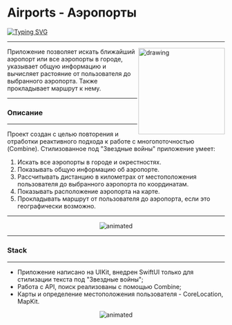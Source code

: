 # Airports - Аэропорты
[![Typing SVG](https://readme-typing-svg.herokuapp.com?font=Fira+Code&pause=1000&color=2A8659&width=435&lines=%D0%9F%D1%80%D0%BE%D0%BB%D0%BE%D0%B6%D0%B8+%D0%BF%D1%83%D1%82%D1%8C+%D0%BD%D0%B0%D1%81%D1%82%D0%BE%D1%8F%D1%89%D0%B5%D0%B3%D0%BE+%D0%94%D0%B6%D0%B5%D0%B4%D0%B0%D1%8F)](https://git.io/typing-svg)
***
<img align="right" src="https://im.wampi.ru/2022/10/22/SNIMOK-EKRANA-2022-10-22-V-04.41.20.png" alt="drawing" style="width:200px;"/> Приложение позволяет искать ближайший аэропорт или все аэропорты в городе, указывает общую информацию и вычисляет растояние от пользователя до выбранного аэропорта. Также прокладывает маршрут к нему.
***

### Описание
***

Проект создан с целью повторения и отработки реактивного подхода к работе с многопоточностью (Combine).
Стилизованное под "Звездные войны" приложение умеет:
1. Искать все аэропорты в городе и окрестностях. 
2. Показывать общую информацию об аэропорте.
3. Рассчитывать дистанцию в километрах от местоположения пользователя до выбранного аэропорта по координатам.
4. Показывать расположение аэропорта на карте.
5. Прокладывать маршрут от пользователя до аэропорта, если это географически возможно.

***

<p align="center">
  <img src="https://media.giphy.com/media/ibPBFAAwnvCfzUfavN/giphy.gif" alt="animated"> 

***
### Stack
***
- Приложение написано на UIKit, внедрен SwiftUI только для стилизации текста под "Звездные войны";
- Работа с API, поиск реализованы с помощью Combine;
- Карты и определение местоположения пользователя - CoreLocation, MapKit.

<p align="center">
<img src="https://media.giphy.com/media/TC59t6BDltvM82ESoY/giphy.gif" alt="animated" />

